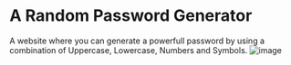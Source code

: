 # A Random Password Generator
A website where you can generate a powerfull password by using a combination of Uppercase, Lowercase, Numbers and Symbols.
![image](https://github.com/user-attachments/assets/7be37a0b-d89b-4518-b446-f1588af24f53)
